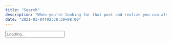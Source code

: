 ```yaml
---
title: "Search"
description: "When you're looking for that post and realize you can also search by SHA hashes"
date: "2021-03-04T02:38:30+08:00"
---
```


<script type="text/javascript">
var idx, searchInput, searchResults = null
var documents = {}

function renderSearchResults(results){

    if (results.length > 0) {

        // show max 10 results
        if (results.length > 9){
            results = results.slice(0,10)
        }

        // reset search results
        searchResults.innerHTML = ''

        // append results
        results.forEach(result => {

            // create result item
            var article = document.createElement('article')
            article.innerHTML = `
            <a href="${result.ref}"><h3 class="title">${documents[result.ref].title}</h3></a>
            <p><a href="${result.ref}">${result.ref}</a></p>
            <br>
            `
            searchResults.appendChild(article)
        })

    // if results are empty
    } else {
        searchResults.innerHTML = '<p>No results found.</p>'
    }
}


function registerSearchHandler() {

    // register on input event
    searchInput.oninput = function(event) {

        // remove search results if the user empties the search input field
        if (searchInput.value == '') {

            searchResults.innerHTML = ''
        } else {

            // get input value
            var query = event.target.value

            // run fuzzy search
            var results = idx.search(query + '*')

            // render results
            renderSearchResults(results)
        }
    }

    // set focus on search input and remove loading placeholder
    searchInput.focus()
    searchInput.placeholder = ''
}

window.onload = function() {
    // get dom elements
    searchInput = document.getElementById('search-input')
    searchResults = document.getElementById('search-results')

    // request and index documents
    fetch('/posts/index.json', {
        method: 'get'
    })
    .then((response) => response.json())
    .then((response) => {
      // index document
      idx = lunr(function() {
        this.ref('permalink');
        this.field('title');
        this.field('categories');
        this.field('tags');
        this.field('content');

        ({ posts } = response);

        posts.forEach(function(doc) {
          this.add({
            'permalink': doc.metadata.permalink,
            'title': doc.metadata.title,
            'categories': doc.metadata.categories,
            'tags': doc.metadata.tags,
            'content': doc.data.content,
          });
          documents[doc.metadata.permalink] = {
            'title': doc.metadata.title,
            'categories': doc.metadata.categories,
            'tags': doc.metadata.tags,
            'content': doc.data.content,
          };
        }, this)
      })

      // data is loaded, next register handler
      registerSearchHandler()
    })
    .catch((err) => {
      searchResults.innerHTML = `<p>${err}</p>`
    });
}
</script>

<input id="search-input" type="text" placeholder="Loading..." name="search">

<section id="search-results" class="search"></section>

